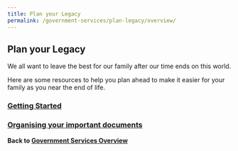 ```yaml
---
title: Plan your Legacy
permalink: /government-services/plan-legacy/overview/
---
```


## Plan your Legacy

We all want to leave the best for our family after our time ends on this world. 

Here are some resources to help you plan ahead to make it easier for your family as you near the end of life.


### [Getting Started](/government-services/plan-my-legacy/plan-ahead/)


### [Organising your important documents](/government-services/plan-my-legacy/important-documents/)



**Back to [Government Services Overview](/government-services/overview/)**
